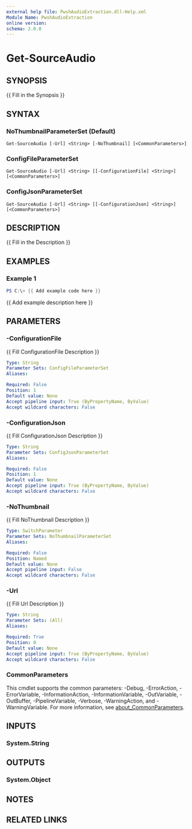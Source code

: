 ```yaml
---
external help file: PwshAudioExtraction.dll-Help.xml
Module Name: PwshAudioExtraction
online version:
schema: 2.0.0
---
```


# Get-SourceAudio

## SYNOPSIS
{{ Fill in the Synopsis }}

## SYNTAX

### NoThumbnailParameterSet (Default)
```
Get-SourceAudio [-Url] <String> [-NoThumbnail] [<CommonParameters>]
```

### ConfigFileParameterSet
```
Get-SourceAudio [-Url] <String> [[-ConfigurationFile] <String>] [<CommonParameters>]
```

### ConfigJsonParameterSet
```
Get-SourceAudio [-Url] <String> [[-ConfigurationJson] <String>] [<CommonParameters>]
```

## DESCRIPTION
{{ Fill in the Description }}

## EXAMPLES

### Example 1
```powershell
PS C:\> {{ Add example code here }}
```

{{ Add example description here }}

## PARAMETERS

### -ConfigurationFile
{{ Fill ConfigurationFile Description }}

```yaml
Type: String
Parameter Sets: ConfigFileParameterSet
Aliases:

Required: False
Position: 1
Default value: None
Accept pipeline input: True (ByPropertyName, ByValue)
Accept wildcard characters: False
```

### -ConfigurationJson
{{ Fill ConfigurationJson Description }}

```yaml
Type: String
Parameter Sets: ConfigJsonParameterSet
Aliases:

Required: False
Position: 1
Default value: None
Accept pipeline input: True (ByPropertyName, ByValue)
Accept wildcard characters: False
```

### -NoThumbnail
{{ Fill NoThumbnail Description }}

```yaml
Type: SwitchParameter
Parameter Sets: NoThumbnailParameterSet
Aliases:

Required: False
Position: Named
Default value: None
Accept pipeline input: False
Accept wildcard characters: False
```

### -Url
{{ Fill Url Description }}

```yaml
Type: String
Parameter Sets: (All)
Aliases:

Required: True
Position: 0
Default value: None
Accept pipeline input: True (ByPropertyName, ByValue)
Accept wildcard characters: False
```

### CommonParameters
This cmdlet supports the common parameters: -Debug, -ErrorAction, -ErrorVariable, -InformationAction, -InformationVariable, -OutVariable, -OutBuffer, -PipelineVariable, -Verbose, -WarningAction, and -WarningVariable. For more information, see [about_CommonParameters](http://go.microsoft.com/fwlink/?LinkID=113216).

## INPUTS

### System.String

## OUTPUTS

### System.Object
## NOTES

## RELATED LINKS

